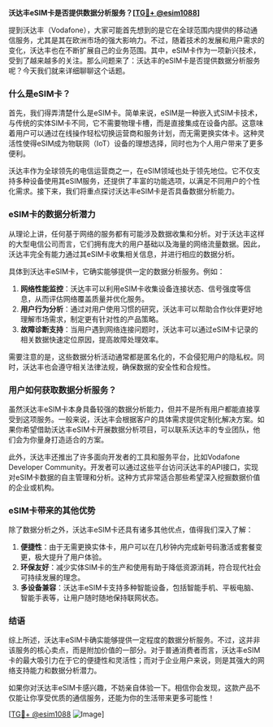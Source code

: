 **沃达丰eSIM卡是否提供数据分析服务？[[TG💪+ @esim1088](https://t.me/s/esim1088)]**

提到沃达丰（Vodafone），大家可能首先想到的是它在全球范围内提供的移动通信服务，尤其是其在欧洲市场的强大影响力。不过，随着技术的发展和用户需求的变化，沃达丰也在不断扩展自己的业务范围。其中，eSIM卡作为一项新兴技术，受到了越来越多的关注。那么问题来了：沃达丰的eSIM卡是否提供数据分析服务呢？今天我们就来详细聊聊这个话题。

### 什么是eSIM卡？

首先，我们得弄清楚什么是eSIM卡。简单来说，eSIM是一种嵌入式SIM卡技术，与传统的实体SIM卡不同，它不需要物理卡槽，而是直接集成在设备内部。这意味着用户可以通过在线操作轻松切换运营商和服务计划，而无需更换实体卡。这种灵活性使得eSIM成为物联网（IoT）设备的理想选择，同时也为个人用户带来了更多便利。

沃达丰作为全球领先的电信运营商之一，在eSIM领域也处于领先地位。它不仅支持多种设备使用其eSIM服务，还提供了丰富的功能选项，以满足不同用户的个性化需求。接下来，我们将重点探讨沃达丰eSIM卡是否具备数据分析能力。

### eSIM卡的数据分析潜力

从理论上讲，任何基于网络的服务都有可能涉及数据收集和分析。对于沃达丰这样的大型电信公司而言，它们拥有庞大的用户基础以及海量的网络流量数据。因此，沃达丰完全有能力通过其eSIM卡收集相关信息，并进行相应的数据分析。

具体到沃达丰eSIM卡，它确实能够提供一定的数据分析服务。例如：

1. **网络性能监控**：沃达丰可以利用eSIM卡收集设备连接状态、信号强度等信息，从而评估网络覆盖质量并优化服务。
2. **用户行为分析**：通过对用户使用习惯的研究，沃达丰可以帮助合作伙伴更好地理解市场需求，制定更有针对性的产品策略。
3. **故障诊断支持**：当用户遇到网络连接问题时，沃达丰可以通过eSIM卡记录的相关数据快速定位原因，提高故障处理效率。

需要注意的是，这些数据分析活动通常都是匿名化的，不会侵犯用户的隐私权。同时，沃达丰也会遵守相关法律法规，确保数据的安全性和合规性。

### 用户如何获取数据分析服务？

虽然沃达丰eSIM卡本身具备较强的数据分析能力，但并不是所有用户都能直接享受到这项服务。一般来说，沃达丰会根据客户的具体需求提供定制化解决方案。如果你希望借助沃达丰eSIM卡开展数据分析项目，可以联系沃达丰的专业团队，他们会为你量身打造适合的方案。

此外，沃达丰还推出了许多面向开发者的工具和服务平台，比如Vodafone Developer Community。开发者可以通过这些平台访问沃达丰的API接口，实现对eSIM卡数据的自主管理和分析。这种方式非常适合那些希望深入挖掘数据价值的企业或机构。

### eSIM卡带来的其他优势

除了数据分析之外，沃达丰eSIM卡还具有诸多其他优点，值得我们深入了解：

1. **便捷性**：由于无需更换实体卡，用户可以在几秒钟内完成新号码激活或套餐变更，极大提升了用户体验。
2. **环保友好**：减少实体SIM卡的生产和使用有助于降低资源消耗，符合现代社会可持续发展的理念。
3. **多设备兼容**：沃达丰eSIM卡支持多种智能设备，包括智能手机、平板电脑、智能手表等，让用户随时随地保持联网状态。

### 结语

综上所述，沃达丰eSIM卡确实能够提供一定程度的数据分析服务。不过，这并非该服务的核心卖点，而是附加价值的一部分。对于普通消费者而言，沃达丰eSIM卡的最大吸引力在于它的便捷性和灵活性；而对于企业用户来说，则是其强大的网络支持能力和数据分析潜力。

如果你对沃达丰eSIM卡感兴趣，不妨亲自体验一下。相信你会发现，这款产品不仅能让你享受优质的通信服务，还能为你的生活带来更多可能性！

[[TG💪+ @esim1088](https://t.me/s/esim1088) ![Image](https://i.postimg.cc/4NQfJmqS/Snipaste-2025-05-13-00-14-12.png)]
